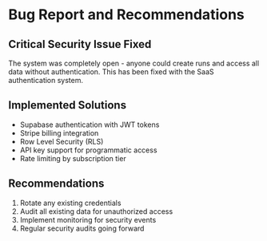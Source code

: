 # Bug Report and Recommendations

## Critical Security Issue Fixed
The system was completely open - anyone could create runs and access all data without authentication. This has been fixed with the SaaS authentication system.

## Implemented Solutions
- Supabase authentication with JWT tokens
- Stripe billing integration
- Row Level Security (RLS)
- API key support for programmatic access
- Rate limiting by subscription tier

## Recommendations
1. Rotate any existing credentials
2. Audit all existing data for unauthorized access
3. Implement monitoring for security events
4. Regular security audits going forward